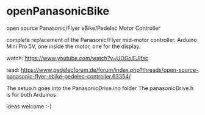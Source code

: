 # openPanasonicBike
open source Panasonic/Flyer eBike/Pedelec Motor Controller

complete replacement of the Panasonic/Flyer mid-motor controller.
Arduino Mini Pro 5V, one inside the motor, one for the display.

watch: https://www.youtube.com/watch?v=UOGolEJIfsc

read: 
https://www.pedelecforum.de/forum/index.php?threads/open-source-panasonic-flyer-ebike-pedelec-controller.63354/

The setup.h goes into the PanasonicDrive.ino folder
The panasonicDrive.h is for both Arduinos

ideas welcome :-)
